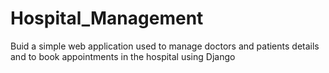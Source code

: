 # Hospital_Management
 Buid a simple web application used to manage doctors and patients details and to book appointments in the hospital using Django
